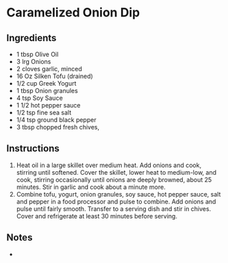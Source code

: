 # Caramelized Onion Dip

## Ingredients

- 1 tbsp Olive Oil
- 3 lrg Onions
- 2 cloves garlic, minced
- 16 Oz Silken Tofu (drained)
- 1/2 cup Greek Yogurt
- 1 tbsp Onion granules
- 4 tsp Soy Sauce
- 1 1/2 hot pepper sauce
- 1/2 tsp fine sea salt
- 1/4 tsp ground black pepper
- 3 tbsp chopped fresh chives,

## Instructions
1. Heat oil in a large skillet over medium heat. Add onions and cook, stirring until softened. Cover the skillet, lower heat to medium-low, and cook, stirring occasionally until onions are deeply browned, about 25 minutes. Stir in garlic and cook about a minute more.
2. Combine tofu, yogurt, onion granules, soy sauce, hot pepper sauce, salt and pepper in a food processor and pulse to combine. Add onions and pulse until fairly smooth. Transfer to a serving dish and stir in chives. Cover and refrigerate at least 30 minutes before serving.

## Notes
- 